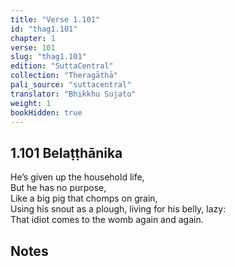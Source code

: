 ```yaml
---
title: "Verse 1.101"
id: "thag1.101"
chapter: 1
verse: 101
slug: "thag1.101"
edition: "SuttaCentral"
collection: "Theragāthā"
pali_source: "suttacentral"
translator: "Bhikkhu Sujato"
weight: 1
bookHidden: true
---
```


## 1.101 Belaṭṭhānika  

He’s given up the household life,  
But he has no purpose,  
Like a big pig that chomps on grain,  
Using his snout as a plough, living for his belly, lazy:  
That idiot comes to the womb again and again.

## Notes